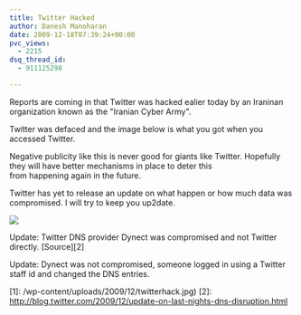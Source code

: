 ```yaml
---
title: Twitter Hacked
author: Danesh Manoharan
date: 2009-12-18T07:39:24+00:00
pvc_views:
  - 2215
dsq_thread_id:
  - 911125298

---
```

Reports are coming in that Twitter was hacked ealier today by an Iraninan organization known as the "Iranian Cyber Army".

Twitter was defaced and the image below is what you got when you accessed Twitter.

Negative publicity like this is never good for giants like Twitter. Hopefully they will have better mechanisms in place to deter this from happening again in the future.

Twitter has yet to release an update on what happen or how much data was compromised. I will try to keep you up2date.

![](/wp-content/uploads/2009/12/twitterhack-450x235.jpg)

Update: Twitter DNS provider Dynect was compromised and not Twitter directly. [Source][2]

Update: Dynect was not compromised, someone logged in using a Twitter staff id and changed the DNS entries.

 [1]: /wp-content/uploads/2009/12/twitterhack.jpg)
 [2]: http://blog.twitter.com/2009/12/update-on-last-nights-dns-disruption.html